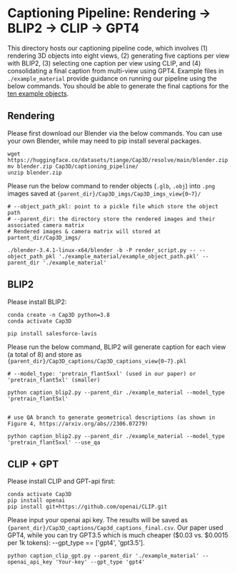 # Captioning Pipeline: Rendering -> BLIP2 -> CLIP -> GPT4

This directory hosts our captioning pipeline code, which involves (1) rendering 3D objects into eight views, (2) generating five captions per view with BLIP2, (3) selecting one caption per view using CLIP, and (4) consolidating a final caption from multi-view using GPT4. Example files in `./example_material` provide guidance on running our pipeline using the below commands.  You should be able to generate the final captions for the [ten example objects](https://github.com/crockwell/Cap3D/tree/main/captioning_pipeline/example_material/glbs).

## Rendering
Please first download our Blender via the below commands. You can use your own Blender, while may need to pip install several packages.

```
wget https://huggingface.co/datasets/tiange/Cap3D/resolve/main/blender.zip
mv blender.zip Cap3D/captioning_pipeline/
unzip blender.zip
```

Please run the below command to render objects (`.glb`, `.obj`) into `.png` images saved at `{parent_dir}/Cap3D_imgs/Cap3D_imgs_view{0~7}/`
```
# --object_path_pkl: point to a pickle file which store the object path
# --parent_dir: the directory store the rendered images and their associated camera matrix
# Rendered images & camera matrix will stored at partent_dir/Cap3D_imgs/

./blender-3.4.1-linux-x64/blender -b -P render_script.py -- --object_path_pkl './example_material/example_object_path.pkl' --parent_dir './example_material'
```

## BLIP2
Please install BLIP2:
```
conda create -n Cap3D python=3.8
conda activate Cap3D

pip install salesforce-lavis
```

Please run the below command, BLIP2 will generate caption for each view (a total of 8) and store as `{parent_dir}/Cap3D_captions/Cap3D_captions_view{0~7}.pkl`
```
# --model_type: 'pretrain_flant5xxl' (used in our paper) or 'pretrain_flant5xl' (smaller)

python caption_blip2.py --parent_dir ./example_material --model_type 'pretrain_flant5xl'


# use QA branch to generate geometrical descriptions (as shown in Figure 4, https://arxiv.org/abs//2306.07279)

python caption_blip2.py --parent_dir ./example_material --model_type 'pretrain_flant5xxl' --use_qa
```

## CLIP + GPT
Please install CLIP and GPT-api first:
```
conda activate Cap3D
pip install openai
pip install git+https://github.com/openai/CLIP.git
```

Please input your openai api key. The results will be saved as `{parent_dir}/Cap3D_captions/Cap3d_captions_final.csv`.
Our paper used GPT4, while you can try GPT3.5 which is much cheaper ($0.03 vs. $0.0015 per 1k tokens): --gpt_type == ['gpt4', 'gpt3.5'].

```
python caption_clip_gpt.py --parent_dir './example_material' --openai_api_key 'Your-key' --gpt_type 'gpt4'
```
